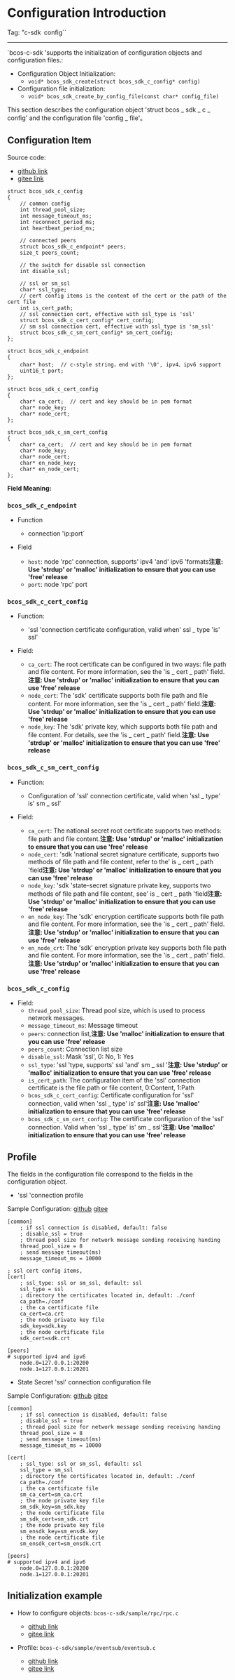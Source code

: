 # Configuration Introduction

Tag: "c-sdk`` ``config``

----------

`bcos-c-sdk 'supports the initialization of configuration objects and configuration files.:

- Configuration Object Initialization:
  - `void* bcos_sdk_create(struct bcos_sdk_c_config* config)`
- Configuration file initialization:
  - `void* bcos_sdk_create_by_config_file(const char* config_file)`

This section describes the configuration object 'struct bcos _ sdk _ c _ config' and the configuration file 'config _ file'。

## Configuration Item

Source code:

- [github link](https://github.com/FISCO-BCOS/bcos-c-sdk/blob/v3.0.1/bcos-c-sdk/bcos_sdk_c_common.h#L70)
- [gitee link](https://gitee.com/FISCO-BCOS/bcos-c-sdk/blob/v3.0.1/bcos-c-sdk/bcos_sdk_c_common.h#L70)

```shell
struct bcos_sdk_c_config
{
    // common config
    int thread_pool_size;
    int message_timeout_ms;
    int reconnect_period_ms;
    int heartbeat_period_ms;

    // connected peers
    struct bcos_sdk_c_endpoint* peers;
    size_t peers_count;

    // the switch for disable ssl connection
    int disable_ssl;

    // ssl or sm_ssl
    char* ssl_type;
    // cert config items is the content of the cert or the path of the cert file
    int is_cert_path;
    // ssl connection cert, effective with ssl_type is 'ssl'
    struct bcos_sdk_c_cert_config* cert_config;
    // sm ssl connection cert, effective with ssl_type is 'sm_ssl'
    struct bcos_sdk_c_sm_cert_config* sm_cert_config;
};

struct bcos_sdk_c_endpoint
{
    char* host;  // c-style string，end with '\0', ipv4、ipv6 support
    uint16_t port;
};

struct bcos_sdk_c_cert_config
{
    char* ca_cert;  // cert and key should be in pem format
    char* node_key;
    char* node_cert;
};

struct bcos_sdk_c_sm_cert_config
{
    char* ca_cert;  // cert and key should be in pem format
    char* node_key;
    char* node_cert;
    char* en_node_key;
    char* en_node_cert;
};
```

**Field Meaning:**

### `bcos_sdk_c_endpoint`

- Function
  - connection 'ip:port`

- Field
  - `host`: node 'rpc' connection, supports' ipv4 'and' ipv6 'formats**注意: Use 'strdup' or 'malloc' initialization to ensure that you can use 'free' release**
  - `port`: node 'rpc' port

### `bcos_sdk_c_cert_config`

- Function:
  - 'ssl 'connection certificate configuration, valid when' ssl _ type 'is' ssl'

- Field:
  - `ca_cert`: The root certificate can be configured in two ways: file path and file content. For more information, see the 'is _ cert _ path' field.**注意: Use 'strdup' or 'malloc' initialization to ensure that you can use 'free' release**
  - `node_cert`: The 'sdk' certificate supports both file path and file content. For more information, see the 'is _ cert _ path' field.**注意: Use 'strdup' or 'malloc' initialization to ensure that you can use 'free' release**
  - `node_key`: The 'sdk' private key, which supports both file path and file content. For details, see the 'is _ cert _ path' field.**注意: Use 'strdup' or 'malloc' initialization to ensure that you can use 'free' release**

### `bcos_sdk_c_sm_cert_config`

- Function:
  - Configuration of 'ssl' connection certificate, valid when 'ssl _ type' is' sm _ ssl'

- Field:
  - `ca_cert`: The national secret root certificate supports two methods: file path and file content.**注意: Use 'strdup' or 'malloc' initialization to ensure that you can use 'free' release**
  - `node_cert`: 'sdk 'national secret signature certificate, supports two methods of file path and file content, refer to the' is _ cert _ path 'field**注意: Use 'strdup' or 'malloc' initialization to ensure that you can use 'free' release**
  - `node_key`: 'sdk 'state-secret signature private key, supports two methods of file path and file content, see' is _ cert _ path 'field**注意: Use 'strdup' or 'malloc' initialization to ensure that you can use 'free' release**
  - `en_node_key`: The 'sdk' encryption certificate supports both file path and file content. For more information, see the 'is _ cert _ path' field.**注意: Use 'strdup' or 'malloc' initialization to ensure that you can use 'free' release**
  - `en_node_crt`: The 'sdk' encryption private key supports both file path and file content. For more information, see the 'is _ cert _ path' field.**注意: Use 'strdup' or 'malloc' initialization to ensure that you can use 'free' release**

### `bcos_sdk_c_config`

- Field:
  - `thread_pool_size`: Thread pool size, which is used to process network messages.
  - `message_timeout_ms`: Message timeout
  - `peers`: connection list,**注意: Use 'malloc' initialization to ensure that you can use 'free' release**
  - `peers_count`: Connection list size
  - `disable_ssl`: Mask 'ssl', 0: No, 1: Yes
  - `ssl_type`: 'ssl 'type, supports' ssl 'and' sm _ ssl '**注意: Use 'strdup' or 'malloc' initialization to ensure that you can use 'free' release**
  - `is_cert_path`: The configuration item of the 'ssl' connection certificate is the file path or file content, 0:Content, 1:Path
  - `bcos_sdk_c_cert_config`: Certificate configuration for 'ssl' connection, valid when 'ssl _ type' is' ssl'**注意: Use 'malloc' initialization to ensure that you can use 'free' release**
  - `bcos_sdk_c_sm_cert_config`: The certificate configuration of the 'ssl' connection. Valid when 'ssl _ type' is' sm _ ssl'**注意: Use 'malloc' initialization to ensure that you can use 'free' release**

## Profile

The fields in the configuration file correspond to the fields in the configuration object.

- 'ssl 'connection profile

Sample Configuration: [github](https://github.com/FISCO-BCOS/bcos-c-sdk/blob/v3.0.1/sample/config/config_sample.ini) [gitee](https://gitee.com/FISCO-BCOS/bcos-c-sdk/blob/v3.0.1/sample/config/config_sample.ini)

```shell
[common]
    ; if ssl connection is disabled, default: false
    ; disable_ssl = true
    ; thread pool size for network message sending receiving handing
    thread_pool_size = 8
    ; send message timeout(ms)
    message_timeout_ms = 10000

; ssl cert config items,  
[cert]
    ; ssl_type: ssl or sm_ssl, default: ssl
    ssl_type = ssl
    ; directory the certificates located in, default: ./conf
    ca_path=./conf
    ; the ca certificate file
    ca_cert=ca.crt
    ; the node private key file
    sdk_key=sdk.key
    ; the node certificate file
    sdk_cert=sdk.crt

[peers]
# supported ipv4 and ipv6 
    node.0=127.0.0.1:20200
    node.1=127.0.0.1:20201
```

- State Secret 'ssl' connection configuration file

Sample Configuration: [github](https://github.com/FISCO-BCOS/bcos-c-sdk/blob/v3.0.1/sample/config/sm_config_sample.ini) [gitee](https://gitee.com/FISCO-BCOS/bcos-c-sdk/blob/v3.0.1/sample/config/sm_config_sample.ini)

```shell
[common]
    ; if ssl connection is disabled, default: false
    ; disable_ssl = true
    ; thread pool size for network message sending receiving handing
    thread_pool_size = 8
    ; send message timeout(ms)
    message_timeout_ms = 10000

[cert]
    ; ssl_type: ssl or sm_ssl, default: ssl
    ssl_type = sm_ssl
    ; directory the certificates located in, default: ./conf
    ca_path=./conf
    ; the ca certificate file
    sm_ca_cert=sm_ca.crt
    ; the node private key file
    sm_sdk_key=sm_sdk.key
    ; the node certificate file
    sm_sdk_cert=sm_sdk.crt
    ; the node private key file
    sm_ensdk_key=sm_ensdk.key
    ; the node certificate file
    sm_ensdk_cert=sm_ensdk.crt

[peers]
# supported ipv4 and ipv6 
    node.0=127.0.0.1:20200
    node.1=127.0.0.1:20201 
```

## Initialization example

- How to configure objects: `bcos-c-sdk/sample/rpc/rpc.c`
  - [github link](https://github.com/FISCO-BCOS/bcos-c-sdk/blob/v3.0.1/sample/rpc/rpc.c#L66)
  - [gitee link](https://gitee.com/FISCO-BCOS/bcos-c-sdk/blob/v3.0.1/sample/rpc/rpc.c#L66)

- Profile: `bcos-c-sdk/sample/eventsub/eventsub.c`
  - [github link](https://github.com/FISCO-BCOS/bcos-c-sdk/blob/v3.0.1/sample/eventsub/eventsub.c#L83)
  - [gitee link](https://gitee.com/FISCO-BCOS/bcos-c-sdk/blob/v3.0.1/sample/eventsub/eventsub.c#L83)

